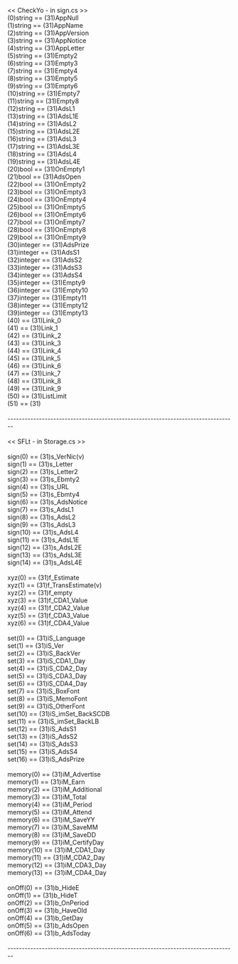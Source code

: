 << CheckYo - in sign.cs >>
<br>(0)string == (31)AppNull
<br>(1)string == (31)AppName
<br>(2)string == (31)AppVersion
<br>(3)string == (31)AppNotice
<br>(4)string == (31)AppLetter
<br>(5)string == (31)Empty2
<br>(6)string == (31)Empty3
<br>(7)string == (31)Empty4
<br>(8)string == (31)Empty5
<br>(9)string == (31)Empty6
<br>(10)string == (31)Empty7
<br>(11)string == (31)Empty8
<br>(12)string == (31)AdsL1
<br>(13)string == (31)AdsL1E
<br>(14)string == (31)AdsL2
<br>(15)string == (31)AdsL2E
<br>(16)string == (31)AdsL3
<br>(17)string == (31)AdsL3E
<br>(18)string == (31)AdsL4
<br>(19)string == (31)AdsL4E
<br>(20)bool == (31)OnEmpty1
<br>(21)bool == (31)AdsOpen
<br>(22)bool == (31)OnEmpty2
<br>(23)bool == (31)OnEmpty3
<br>(24)bool == (31)OnEmpty4
<br>(25)bool == (31)OnEmpty5
<br>(26)bool == (31)OnEmpty6
<br>(27)bool == (31)OnEmpty7
<br>(28)bool == (31)OnEmpty8
<br>(29)bool == (31)OnEmpty9
<br>(30)integer == (31)AdsPrize
<br>(31)integer == (31)AdsS1
<br>(32)integer == (31)AdsS2
<br>(33)integer == (31)AdsS3
<br>(34)integer == (31)AdsS4
<br>(35)integer == (31)Empty9
<br>(36)integer == (31)Empty10
<br>(37)integer == (31)Empty11
<br>(38)integer == (31)Empty12
<br>(39)integer == (31)Empty13
<br>(40) == (31)Link_0
<br>(41) == (31)Link_1
<br>(42) == (31)Link_2
<br>(43) == (31)Link_3
<br>(44) == (31)Link_4
<br>(45) == (31)Link_5
<br>(46) == (31)Link_6
<br>(47) == (31)Link_7
<br>(48) == (31)Link_8
<br>(49) == (31)Link_9
<br>(50) == (31)ListLimit
<br>(51) == (31) 
<br>
<br>--------------------------------------------------------------------------------
<br>
<br><< SFLt - in Storage.cs >>
<br>
<br>sign(0) == (31)s_VerNic(v)
<br>sign(1) == (31)s_Letter
<br>sign(2) == (31)s_Letter2
<br>sign(3) == (31)s_Ebmty2
<br>sign(4) == (31)s_URL
<br>sign(5) == (31)s_Ebmty4
<br>sign(6) == (31)s_AdsNotice
<br>sign(7) == (31)s_AdsL1
<br>sign(8) == (31)s_AdsL2
<br>sign(9) == (31)s_AdsL3
<br>sign(10) == (31)s_AdsL4
<br>sign(11) == (31)s_AdsL1E
<br>sign(12) == (31)s_AdsL2E
<br>sign(13) == (31)s_AdsL3E
<br>sign(14) == (31)s_AdsL4E
<br>
<br>xyz(0) == (31)f_Estimate
<br>xyz(1) == (31)f_TransEstimate(v)
<br>xyz(2) == (31)f_empty
<br>xyz(3) == (31)f_CDA1_Value
<br>xyz(4) == (31)f_CDA2_Value
<br>xyz(5) == (31)f_CDA3_Value
<br>xyz(6) == (31)f_CDA4_Value
<br>
<br>set(0) == (31)iS_Language
<br>set(1) == (31)iS_Ver
<br>set(2) == (31)iS_BackVer
<br>set(3) == (31)iS_CDA1_Day
<br>set(4) == (31)iS_CDA2_Day
<br>set(5) == (31)iS_CDA3_Day
<br>set(6) == (31)iS_CDA4_Day
<br>set(7) == (31)iS_BoxFont
<br>set(8) == (31)iS_MemoFont
<br>set(9) == (31)iS_OtherFont
<br>set(10) == (31)iS_imSet_BackSCDB
<br>set(11) == (31)iS_imSet_BackLB
<br>set(12) == (31)iS_AdsS1
<br>set(13) == (31)iS_AdsS2
<br>set(14) == (31)iS_AdsS3
<br>set(15) == (31)iS_AdsS4
<br>set(16) == (31)iS_AdsPrize
<br>
<br>memory(0) == (31)iM_Advertise
<br>memory(1) == (31)iM_Earn
<br>memory(2) == (31)iM_Additional
<br>memory(3) == (31)iM_Total
<br>memory(4) == (31)iM_Period
<br>memory(5) == (31)iM_Attend
<br>memory(6) == (31)iM_SaveYY
<br>memory(7) == (31)iM_SaveMM
<br>memory(8) == (31)iM_SaveDD
<br>memory(9) == (31)iM_CertifyDay
<br>memory(10) == (31)iM_CDA1_Day
<br>memory(11) == (31)iM_CDA2_Day
<br>memory(12) == (31)iM_CDA3_Day
<br>memory(13) == (31)iM_CDA4_Day
<br>
<br>onOff(0) == (31)b_HideE
<br>onOff(1) == (31)b_HideT
<br>onOff(2) == (31)b_OnPeriod
<br>onOff(3) == (31)b_HaveOld
<br>onOff(4) == (31)b_GetDay
<br>onOff(5) == (31)b_AdsOpen
<br>onOff(6) == (31)b_AdsToday
<br>
<br>--------------------------------------------------------------------------------
